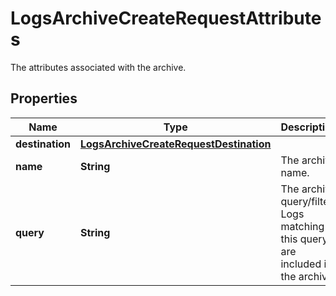 

# LogsArchiveCreateRequestAttributes

The attributes associated with the archive.
## Properties

Name | Type | Description | Notes
------------ | ------------- | ------------- | -------------
**destination** | [**LogsArchiveCreateRequestDestination**](LogsArchiveCreateRequestDestination.md) |  | 
**name** | **String** | The archive name. | 
**query** | **String** | The archive query/filter. Logs matching this query are included in the archive. | 



